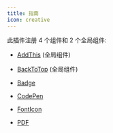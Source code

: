 ```yaml
---
title: 指南
icon: creative
---
```


此插件注册 4 个组件和 2 个全局组件:

- [AddThis](addthis.md) (全局组件)

- [BackToTop](backtotop.md) (全局组件)

- [Badge](badge.md)

- [CodePen](codepen.md)

- [FontIcon](fonticon.md)

- [PDF](pdf.md)
